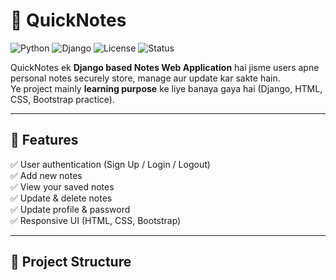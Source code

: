 # 📝 QuickNotes

![Python](https://img.shields.io/badge/Python-3.10-blue?logo=python)
![Django](https://img.shields.io/badge/Django-4.0-green?logo=django)
![License](https://img.shields.io/badge/License-MIT-yellow)
![Status](https://img.shields.io/badge/Status-Active-success)

QuickNotes ek **Django based Notes Web Application** hai jisme users apne personal notes securely store, manage aur update kar sakte hain.  
Ye project mainly **learning purpose** ke liye banaya gaya hai (Django, HTML, CSS, Bootstrap practice).

---

## 🚀 Features
✅ User authentication (Sign Up / Login / Logout)  
✅ Add new notes  
✅ View your saved notes  
✅ Update & delete notes  
✅ Update profile & password  
✅ Responsive UI (HTML, CSS, Bootstrap)  

---

## 📂 Project Structure

